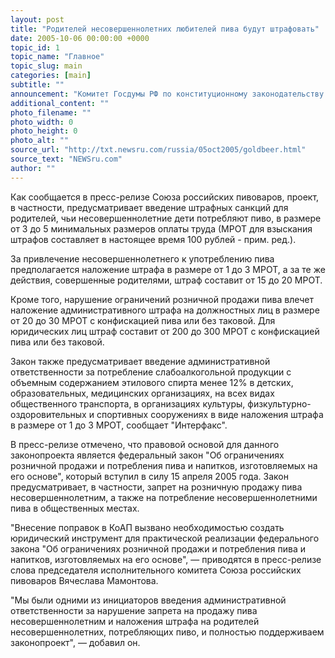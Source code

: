 ```yaml
---
layout: post
title: "Родителей несовершеннолетних любителей пива будут штрафовать"
date: 2005-10-06 00:00:00 +0000
topic_id: 1
topic_name: "Главное"
topic_slug: main
categories: [main]
subtitle: ""
announcement: "Комитет Госдумы РФ по конституционному законодательству и государственному строительству 6 октября рассмотрит проект федерального закона \"О внесении изменений в Кодекс РФ об административных правонарушениях\" (КоАП)."
additional_content: ""
photo_filename: ""
photo_width: 0
photo_height: 0
photo_alt: ""
source_url: "http://txt.newsru.com/russia/05oct2005/goldbeer.html"
source_text: "NEWSru.com"
author: ""
---
```

Как сообщается в пресс-релизе Союза российских пивоваров, проект, в частности, предусматривает введение штрафных санкций для родителей, чьи несовершеннолетние дети потребляют пиво, в размере от 3 до 5 минимальных размеров оплаты труда (МРОТ для взыскания штрафов составляет в настоящее время 100 рублей - прим. ред.).

За привлечение несовершеннолетнего к употреблению пива предполагается наложение штрафа в размере от 1 до 3 МРОТ, а за те же действия, совершенные родителями, штраф составит от 15 до 20 МРОТ.

Кроме того, нарушение ограничений розничной продажи пива влечет наложение административного штрафа на должностных лиц в размере от 20 до 30 МРОТ с конфискацией пива или без таковой. Для юридических лиц штраф составит от 200 до 300 МРОТ с конфискацией пива или без таковой.

Закон также предусматривает введение административной ответственности за потребление слабоалкогольной продукции с объемным содержанием этилового спирта менее 12% в детских, образовательных, медицинских организациях, на всех видах общественного транспорта, в организациях культуры, физкультурно-оздоровительных и спортивных сооружениях в виде наложения штрафа в размере от 1 до 3 МРОТ, сообщает "Интерфакс".

В пресс-релизе отмечено, что правовой основой для данного законопроекта является федеральный закон "Об ограничениях розничной продажи и потребления пива и напитков, изготовляемых на его основе", который вступил в силу 15 апреля 2005 года. Закон предусматривает, в частности, запрет на розничную продажу пива несовершеннолетним, а также на потребление несовершеннолетними пива в общественных местах.

"Внесение поправок в КоАП вызвано необходимостью создать юридический инструмент для практической реализации федерального закона "Об ограничениях розничной продажи и потребления пива и напитков, изготовляемых на его основе", &mdash; приводятся в пресс-релизе слова председателя исполнительного комитета Союза российских пивоваров Вячеслава Мамонтова.

"Мы были одними из инициаторов введения административной ответственности за нарушение запрета на продажу пива несовершеннолетним и наложения штрафа на родителей несовершеннолетних, потребляющих пиво, и полностью поддерживаем законопроект", &mdash; добавил он.

